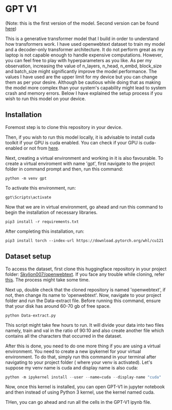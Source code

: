# GPT V1

(Note: this is the first version of the model. Second version can be found [here](https://github.com/MulyaP/GPT-V2))

This is a generative transformer model that I build in order to understand how transformers work. I have used openwebtext dataset to train my model and a decoder-only transformer architecture.
It do not perform great as my laptop is not capable enough to handle expensive computations. However, you can feel free to play with hyperparameters as you like. As per my observation, 
increasing the value of n_layers, n_head, n_embd, block_size and batch_size might significantly improve the model performance. The values I have used are the upper limit for my device but you can change them as per your desire. Although be cautious while doing that as making the model more complex than your system's capability might lead to system crash and memory errors.
Below I have explained the setup process if you wish to run this model on your device.

## Installation

Foremost step is to clone this repository in your device.

Then, if you wish to run this model locally, it is advisable to install cuda toolkit if your GPU is cuda enabled. You can check if your GPU is cuda-enabled or not from [here](https://developer.nvidia.com/cuda-gpus).

Next, creating a virtual environment and working in it is also favourable. To create a virtual enviroment with name 'gpt', first navigate to the project folder in command prompt and then, run this command:

```
python -m venv gpt
```

To activate this environment, run:

```
gpt\Scripts\activate
```

Now that we are in virtual environment, go ahead and run this command to begin the installation of necessary libraries.

```
pip3 install -r requirements.txt
```

After completing this installation, run: 

```
pip3 install torch --index-url https://download.pytorch.org/whl/cu121
```

## Dataset setup

To access the dataset, first clone this huggingface repository in your project folder: [Skylion007/openwebtext](https://huggingface.co/datasets/Skylion007/openwebtext).
If you face any trouble while cloning, refer [this](https://huggingface.co/blog/password-git-deprecation). The process might take some time.

Next up, double check that the cloned repository is named 'openwebtext', if not, then change its name to 'openwebtext'. Now, navigate to your project folder and run the Data-extract file.
Before running this command, ensure that your disk has around 60-70 gb of free space.

```
python Data-extract.py
```

This script might take few hours to run. It will divide your data into two files namely, train and val in the ratio of 90:10 and also create another
file which contains all the characters that occurred in the dataset.

After this is done, you need to do one more thing if you are using a virtual environment. You need to create a new ipykernel for your virtual environment. To do that, simply run this command in your terminal after navigating to your project folder ( where your venv is activated). Let's suppose my venv name is cuda and display name is also cuda:

``` python
python -m ipykernel install --user --name=cuda --display-name "cuda"
```

Now, once this kernel is installed, you can open GPT-V1 in jupyter notebook and then instead of using Python 3 kernel, use the kernel named cuda.

THen, you can go ahead and run all the cells in the GPT-V1 ipynb file.


